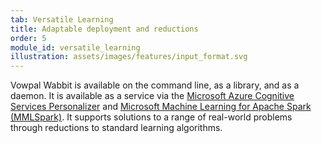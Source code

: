 ```yaml
---
tab: Versatile Learning 
title: Adaptable deployment and reductions 
order: 5
module_id: versatile_learning
illustration: assets/images/features/input_format.svg
---
```


Vowpal Wabbit is available on the command line, as a library, and as a daemon. It is available as a service via the <a href="http://aka.ms/personalizer" target="_blank">Microsoft Azure Cognitive Services Personalizer</a> and <a href="https://github.com/Azure/mmlspark" target="_blank">Microsoft Machine Learning for Apache Spark (MMLSpark)</a>. It supports solutions to a range of real-world problems through reductions to standard learning algorithms.
